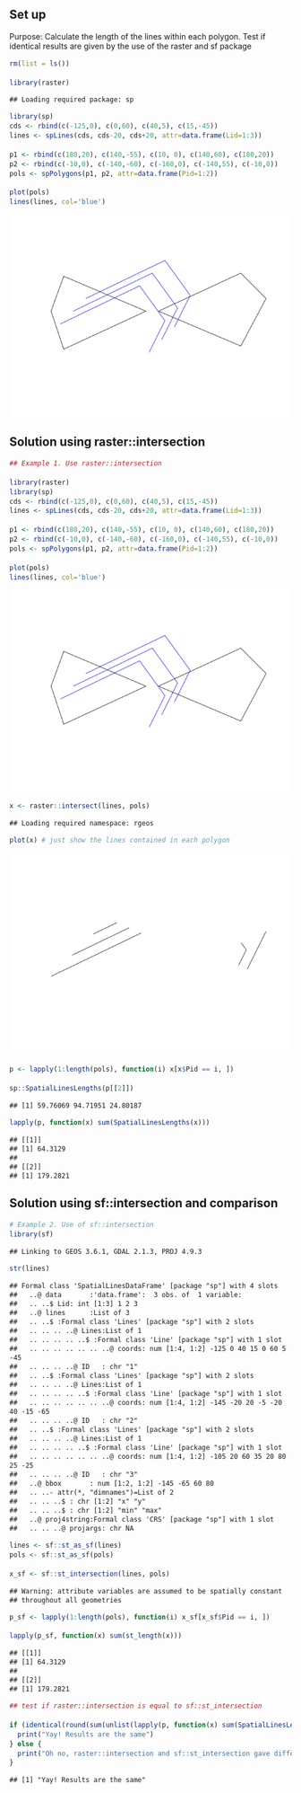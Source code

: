 Set up
------

Purpose: Calculate the length of the lines within each polygon. Test if
identical results are given by the use of the raster and sf package

``` r
rm(list = ls())

library(raster)
```

    ## Loading required package: sp

``` r
library(sp)
cds <- rbind(c(-125,0), c(0,60), c(40,5), c(15,-45))
lines <- spLines(cds, cds-20, cds+20, attr=data.frame(Lid=1:3))

p1 <- rbind(c(180,20), c(140,-55), c(10, 0), c(140,60), c(180,20))
p2 <- rbind(c(-10,0), c(-140,-60), c(-160,0), c(-140,55), c(-10,0))
pols <- spPolygons(p1, p2, attr=data.frame(Pid=1:2))

plot(pols)
lines(lines, col='blue')
```

![](LengthOfLines_files/figure-markdown_github/setup-1.png)

Solution using raster::intersection
-----------------------------------

``` r
## Example 1. Use raster::intersection

library(raster)
library(sp)
cds <- rbind(c(-125,0), c(0,60), c(40,5), c(15,-45))
lines <- spLines(cds, cds-20, cds+20, attr=data.frame(Lid=1:3))

p1 <- rbind(c(180,20), c(140,-55), c(10, 0), c(140,60), c(180,20))
p2 <- rbind(c(-10,0), c(-140,-60), c(-160,0), c(-140,55), c(-10,0))
pols <- spPolygons(p1, p2, attr=data.frame(Pid=1:2))

plot(pols)
lines(lines, col='blue')
```

![](LengthOfLines_files/figure-markdown_github/Solution-1.png)

``` r
x <- raster::intersect(lines, pols)
```

    ## Loading required namespace: rgeos

``` r
plot(x) # just show the lines contained in each polygon
```

![](LengthOfLines_files/figure-markdown_github/Solution-2.png)

``` r
p <- lapply(1:length(pols), function(i) x[x$Pid == i, ])

sp::SpatialLinesLengths(p[[2]])
```

    ## [1] 59.76069 94.71951 24.80187

``` r
lapply(p, function(x) sum(SpatialLinesLengths(x)))
```

    ## [[1]]
    ## [1] 64.3129
    ## 
    ## [[2]]
    ## [1] 179.2821

Solution using sf::intersection and comparison
----------------------------------------------

``` r
# Example 2. Use of sf::intersection
library(sf)
```

    ## Linking to GEOS 3.6.1, GDAL 2.1.3, PROJ 4.9.3

``` r
str(lines)
```

    ## Formal class 'SpatialLinesDataFrame' [package "sp"] with 4 slots
    ##   ..@ data       :'data.frame':  3 obs. of  1 variable:
    ##   .. ..$ Lid: int [1:3] 1 2 3
    ##   ..@ lines      :List of 3
    ##   .. ..$ :Formal class 'Lines' [package "sp"] with 2 slots
    ##   .. .. .. ..@ Lines:List of 1
    ##   .. .. .. .. ..$ :Formal class 'Line' [package "sp"] with 1 slot
    ##   .. .. .. .. .. .. ..@ coords: num [1:4, 1:2] -125 0 40 15 0 60 5 -45
    ##   .. .. .. ..@ ID   : chr "1"
    ##   .. ..$ :Formal class 'Lines' [package "sp"] with 2 slots
    ##   .. .. .. ..@ Lines:List of 1
    ##   .. .. .. .. ..$ :Formal class 'Line' [package "sp"] with 1 slot
    ##   .. .. .. .. .. .. ..@ coords: num [1:4, 1:2] -145 -20 20 -5 -20 40 -15 -65
    ##   .. .. .. ..@ ID   : chr "2"
    ##   .. ..$ :Formal class 'Lines' [package "sp"] with 2 slots
    ##   .. .. .. ..@ Lines:List of 1
    ##   .. .. .. .. ..$ :Formal class 'Line' [package "sp"] with 1 slot
    ##   .. .. .. .. .. .. ..@ coords: num [1:4, 1:2] -105 20 60 35 20 80 25 -25
    ##   .. .. .. ..@ ID   : chr "3"
    ##   ..@ bbox       : num [1:2, 1:2] -145 -65 60 80
    ##   .. ..- attr(*, "dimnames")=List of 2
    ##   .. .. ..$ : chr [1:2] "x" "y"
    ##   .. .. ..$ : chr [1:2] "min" "max"
    ##   ..@ proj4string:Formal class 'CRS' [package "sp"] with 1 slot
    ##   .. .. ..@ projargs: chr NA

``` r
lines <- sf::st_as_sf(lines)
pols <- sf::st_as_sf(pols)

x_sf <- sf::st_intersection(lines, pols)
```

    ## Warning: attribute variables are assumed to be spatially constant
    ## throughout all geometries

``` r
p_sf <- lapply(1:length(pols), function(i) x_sf[x_sf$Pid == i, ])

lapply(p_sf, function(x) sum(st_length(x)))
```

    ## [[1]]
    ## [1] 64.3129
    ## 
    ## [[2]]
    ## [1] 179.2821

``` r
## test if raster::intersection is equal to sf::st_intersection

if (identical(round(sum(unlist(lapply(p, function(x) sum(SpatialLinesLengths(x)))))), round(sum(unlist(lapply(p_sf, function(x) sum(st_length(x)))))))) {
  print("Yay! Results are the same")
} else {
  print("Oh no, raster::intersection and sf::st_intersection gave different results")
}
```

    ## [1] "Yay! Results are the same"
